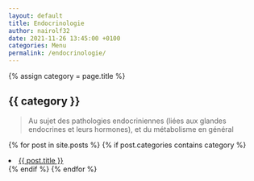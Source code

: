 ```yaml
---
layout: default
title: Endocrinologie
author: nairolf32
date: 2021-11-26 13:45:00 +0100
categories: Menu
permalink: /endocrinologie/
---
```


{% assign category = page.title %}

<h2>{{ category }}</h2>

> Au sujet des pathologies endocriniennes (liées aux glandes endocrines et leurs hormones), et du métabolisme en général

{% for post in site.posts %}
{% if post.categories contains category %}
<li> <a href="{{ post.url | relative_url }}">{{ post.title }}</a></li>
{% endif %}
{% endfor %}
